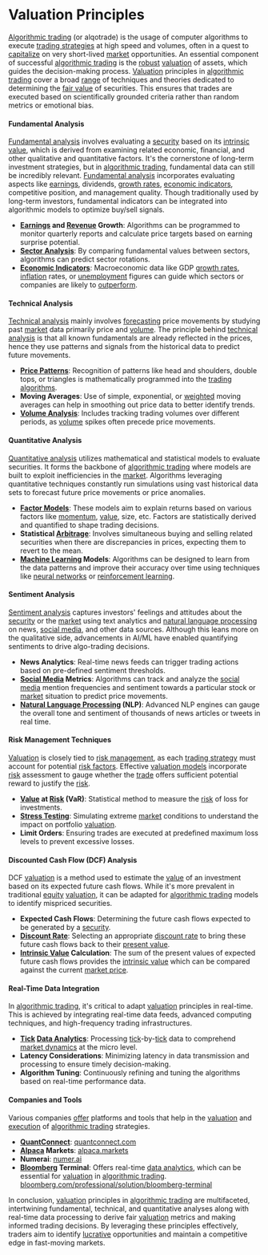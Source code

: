 # Valuation Principles

[Algorithmic trading](../a/algorithmic_trading.md) (or alqotrade) is the usage of computer algorithms to execute [trading strategies](../t/trading_strategies.md) at high speed and volumes, often in a quest to [capitalize](../c/capitalize.md) on very short-lived [market](../m/market.md) opportunities. An essential component of successful [algorithmic trading](../a/algorithmic_trading.md) is the [robust](../r/robust.md) [valuation](../v/valuation.md) of assets, which guides the decision-making process. [Valuation](../v/valuation.md) principles in [algorithmic trading](../a/algorithmic_trading.md) cover a broad [range](../r/range.md) of techniques and theories dedicated to determining the [fair value](../f/fair_value.md) of securities. This ensures that trades are executed based on scientifically grounded criteria rather than random metrics or emotional bias.

#### Fundamental Analysis

[Fundamental analysis](../f/fundamental_analysis.md) involves evaluating a [security](../s/security.md) based on its [intrinsic value](../i/intrinsic_value.md), which is derived from examining related economic, financial, and other qualitative and quantitative factors. It's the cornerstone of long-term investment strategies, but in [algorithmic trading](../a/algorithmic_trading.md), fundamental data can still be incredibly relevant. [Fundamental analysis](../f/fundamental_analysis.md) incorporates evaluating aspects like [earnings](../e/earnings.md), dividends, [growth rates](../g/growth_rates_in_trading.md), [economic indicators](../e/economic_indicators.md), competitive position, and management quality. Though traditionally used by long-term investors, fundamental indicators can be integrated into algorithmic models to optimize buy/sell signals.

- **[Earnings](../e/earnings.md) and [Revenue](../r/revenue.md) Growth**: Algorithms can be programmed to monitor quarterly reports and calculate price targets based on earning surprise potential.
- **[Sector Analysis](../s/sector_analysis.md)**: By comparing fundamental values between sectors, algorithms can predict sector rotations.
- **[Economic Indicators](../e/economic_indicators.md)**: Macroeconomic data like GDP [growth rates](../g/growth_rates_in_trading.md), [inflation](../i/inflation.md) rates, or [unemployment](../u/unemployment.md) figures can guide which sectors or companies are likely to [outperform](../o/outperform.md).

#### Technical Analysis

[Technical analysis](../t/technical_analysis.md) mainly involves [forecasting](../f/forecasting.md) price movements by studying past [market](../m/market.md) data primarily price and [volume](../v/volume.md). The principle behind [technical analysis](../t/technical_analysis.md) is that all known fundamentals are already reflected in the prices, hence they use patterns and signals from the historical data to predict future movements.

- **[Price Patterns](../p/price_patterns.md)**: Recognition of patterns like head and shoulders, double tops, or triangles is mathematically programmed into the [trading algorithms](../t/trading_algorithms.md).
- **Moving Averages**: Use of simple, exponential, or [weighted](../w/weighted.md) moving averages can help in smoothing out price data to better identify trends.
- **[Volume Analysis](../v/volume_analysis.md)**: Includes tracking trading volumes over different periods, as [volume](../v/volume.md) spikes often precede price movements.

#### Quantitative Analysis

[Quantitative analysis](../q/quantitative_analysis.md) utilizes mathematical and statistical models to evaluate securities. It forms the backbone of [algorithmic trading](../a/algorithmic_trading.md) where models are built to exploit inefficiencies in the [market](../m/market.md). Algorithms leveraging quantitative techniques constantly run simulations using vast historical data sets to forecast future price movements or price anomalies. 

- **[Factor Models](../f/factor_models.md)**: These models aim to explain returns based on various factors like [momentum](../m/momentum.md), [value](../v/value.md), size, etc. Factors are statistically derived and quantified to shape trading decisions.
- **Statistical [Arbitrage](../a/arbitrage.md)**: Involves simultaneous buying and selling related securities when there are discrepancies in prices, expecting them to revert to the mean.
- **[Machine Learning](../m/machine_learning.md) Models**: Algorithms can be designed to learn from the data patterns and improve their accuracy over time using techniques like [neural networks](../n/neural_networks_in_trading.md) or [reinforcement learning](../r/reinforcement_learning.md).

#### Sentiment Analysis

[Sentiment analysis](../s/sentiment_analysis.md) captures investors' feelings and attitudes about the [security](../s/security.md) or the [market](../m/market.md) using text analytics and [natural language processing](../n/natural_language_processing_(nlp)_in_trading.md) on news, [social media](../s/social_media.md), and other data sources. Although this leans more on the qualitative side, advancements in AI/ML have enabled quantifying sentiments to drive algo-trading decisions.

- **News Analytics**: Real-time news feeds can trigger trading actions based on pre-defined sentiment thresholds.
- **[Social Media](../s/social_media.md) Metrics**: Algorithms can track and analyze the [social media](../s/social_media.md) mention frequencies and sentiment towards a particular stock or [market](../m/market.md) situation to predict price movements.
- **[Natural Language Processing](../n/natural_language_processing_(nlp)_in_trading.md) (NLP)**: Advanced NLP engines can gauge the overall tone and sentiment of thousands of news articles or tweets in real time.

#### Risk Management Techniques

[Valuation](../v/valuation.md) is closely tied to [risk management](../r/risk_management.md), as each [trading strategy](../t/trading_strategy.md) must account for potential [risk factors](../r/risk_factors_in_trading.md). Effective [valuation models](../v/valuation_models.md) incorporate [risk](../r/risk.md) assessment to gauge whether the [trade](../t/trade.md) offers sufficient potential reward to justify the [risk](../r/risk.md).

- **[Value](../v/value.md) at [Risk](../r/risk.md) (VaR)**: Statistical method to measure the [risk](../r/risk.md) of loss for investments.
- **[Stress Testing](../s/stress_testing_in_trading.md)**: Simulating extreme [market](../m/market.md) conditions to understand the impact on portfolio [valuation](../v/valuation.md).
- **Limit Orders**: Ensuring trades are executed at predefined maximum loss levels to prevent excessive losses.

#### Discounted Cash Flow (DCF) Analysis

DCF [valuation](../v/valuation.md) is a method used to estimate the [value](../v/value.md) of an investment based on its expected future cash flows. While it's more prevalent in traditional [equity](../e/equity.md) [valuation](../v/valuation.md), it can be adapted for [algorithmic trading](../a/algorithmic_trading.md) models to identify mispriced securities.

- **Expected Cash Flows**: Determining the future cash flows expected to be generated by a [security](../s/security.md).
- **[Discount Rate](../d/discount_rate.md)**: Selecting an appropriate [discount rate](../d/discount_rate.md) to bring these future cash flows back to their [present value](../p/present_value.md).
- **[Intrinsic Value](../i/intrinsic_value.md) Calculation**: The sum of the present values of expected future cash flows provides the [intrinsic value](../i/intrinsic_value.md) which can be compared against the current [market price](../m/market_price.md).

#### Real-Time Data Integration

In [algorithmic trading](../a/algorithmic_trading.md), it's critical to adapt [valuation](../v/valuation.md) principles in real-time. This is achieved by integrating real-time data feeds, advanced computing techniques, and high-frequency trading infrastructures.

- **[Tick](../t/tick.md) [Data Analytics](../d/data_analytics.md)**: Processing [tick](../t/tick.md)-by-[tick](../t/tick.md) data to comprehend [market dynamics](../m/market_dynamics.md) at the micro level.
- **Latency Considerations**: Minimizing latency in data transmission and processing to ensure timely decision-making.
- **Algorithm Tuning**: Continuously refining and tuning the algorithms based on real-time performance data.

#### Companies and Tools
Various companies [offer](../o/offer.md) platforms and tools that help in the [valuation](../v/valuation.md) and [execution](../e/execution.md) of [algorithmic trading](../a/algorithmic_trading.md) strategies.

- **[QuantConnect](../q/quantconnect.md)**: [quantconnect.com](https://www.quantconnect.com)
- **[Alpaca](../a/alpaca.md) Markets**: [alpaca.markets](https://alpaca.markets)
- **Numerai**: [numer.ai](https://numer.ai)
- **[Bloomberg](../b/bloomberg.md) Terminal**: Offers real-time [data analytics](../d/data_analytics.md), which can be essential for [valuation](../v/valuation.md) in [algorithmic trading](../a/algorithmic_trading.md). [bloomberg.com/professional/solution/bloomberg-terminal](https://www.bloomberg.com/professional/solution/bloomberg-terminal/)

In conclusion, [valuation](../v/valuation.md) principles in [algorithmic trading](../a/algorithmic_trading.md) are multifaceted, intertwining fundamental, technical, and quantitative analyses along with real-time data processing to derive fair [valuation](../v/valuation.md) metrics and making informed trading decisions. By leveraging these principles effectively, traders aim to identify [lucrative](../l/lucrative.md) opportunities and maintain a competitive edge in fast-moving markets.
